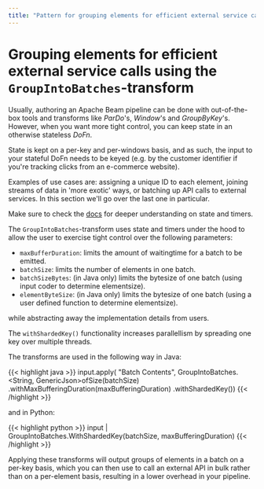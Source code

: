```yaml
---
title: "Pattern for grouping elements for efficient external service calls"
---
```


<!--
Licensed under the Apache License, Version 2.0 (the "License");
you may not use this file except in compliance with the License.
You may obtain a copy of the License at

http://www.apache.org/licenses/LICENSE-2.0

Unless required by applicable law or agreed to in writing, software
distributed under the License is distributed on an "AS IS" BASIS,
WITHOUT WARRANTIES OR CONDITIONS OF ANY KIND, either express or implied.
See the License for the specific language governing permissions and
limitations under the License.
-->

# Grouping elements for efficient external service calls using the `GroupIntoBatches`-transform

Usually, authoring an Apache Beam pipeline can be done with out-of-the-box tools and transforms like _ParDo_'s, _Window_'s and _GroupByKey_'s. However, when you want more tight control, you can keep state in an otherwise stateless _DoFn_.

State is kept on a per-key and per-windows basis, and as such, the input to your stateful DoFn needs to be keyed (e.g. by the customer identifier if you're tracking clicks from an e-commerce website).

Examples of use cases are: assigning a unique ID to each element, joining streams of data in 'more exotic' ways, or batching up API calls to external services. In this section we'll go over the last one in particular.

Make sure to check the [docs](https://beam.apache.org/documentation/programming-guide/#state-and-timers) for deeper understanding on state and timers.

The `GroupIntoBatches`-transform uses state and timers under the hood to allow the user to exercise tight control over the following parameters:

- `maxBufferDuration`: limits the amount of waitingtime for a batch to be emitted.
- `batchSize`: limits the number of elements in one batch.
- `batchSizeBytes`: (in Java only) limits the bytesize of one batch (using input coder to determine elementsize).
- `elementByteSize`: (in Java only) limits the bytesize of one batch (using a user defined function to determine elementsize).

while abstracting away the implementation details from users.

The `withShardedKey()` functionality increases parallellism by spreading one key over multiple threads.

The transforms are used in the following way in Java:

{{< highlight java >}}
input.apply(
          "Batch Contents",
          GroupIntoBatches.<String, GenericJson>ofSize(batchSize)
              .withMaxBufferingDuration(maxBufferingDuration)
              .withShardedKey())
{{< /highlight >}}

and in Python:

{{< highlight python >}}
input | GroupIntoBatches.WithShardedKey(batchSize, maxBufferingDuration)
{{< /highlight >}}

Applying these transforms will output groups of elements in a batch on a per-key basis, which you can then use to call an external API in bulk rather than on a per-element basis, resulting in a lower overhead in your pipeline. 